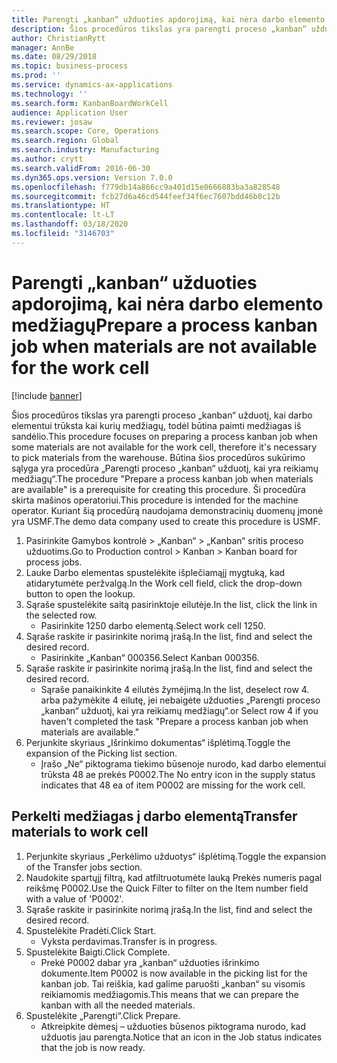 ```yaml
---
title: Parengti „kanban“ užduoties apdorojimą, kai nėra darbo elemento medžiagų
description: Šios procedūros tikslas yra parengti proceso „kanban“ užduotį, kai darbo elementui trūksta kai kurių medžiagų, todėl būtina paimti medžiagas iš sandėlio.
author: ChristianRytt
manager: AnnBe
ms.date: 08/29/2018
ms.topic: business-process
ms.prod: ''
ms.service: dynamics-ax-applications
ms.technology: ''
ms.search.form: KanbanBoardWorkCell
audience: Application User
ms.reviewer: josaw
ms.search.scope: Core, Operations
ms.search.region: Global
ms.search.industry: Manufacturing
ms.author: crytt
ms.search.validFrom: 2016-06-30
ms.dyn365.ops.version: Version 7.0.0
ms.openlocfilehash: f779db14a866cc9a401d15e0666883ba3a828548
ms.sourcegitcommit: fcb27d6a46cd544feef34f6ec7607bdd46b0c12b
ms.translationtype: HT
ms.contentlocale: lt-LT
ms.lasthandoff: 03/18/2020
ms.locfileid: "3146703"
---
```

# <a name="prepare-a-process-kanban-job-when-materials-are-not-available-for-the-work-cell"></a><span data-ttu-id="29d65-103">Parengti „kanban“ užduoties apdorojimą, kai nėra darbo elemento medžiagų</span><span class="sxs-lookup"><span data-stu-id="29d65-103">Prepare a process kanban job when materials are not available for the work cell</span></span>

[!include [banner](../../includes/banner.md)]

<span data-ttu-id="29d65-104">Šios procedūros tikslas yra parengti proceso „kanban“ užduotį, kai darbo elementui trūksta kai kurių medžiagų, todėl būtina paimti medžiagas iš sandėlio.</span><span class="sxs-lookup"><span data-stu-id="29d65-104">This procedure focuses on preparing a process kanban job when some materials are not available for the work cell, therefore it's necessary to pick materials from the warehouse.</span></span> <span data-ttu-id="29d65-105">Būtina šios procedūros sukūrimo sąlyga yra procedūra „Parengti proceso „kanban“ užduotį, kai yra reikiamų medžiagų“.</span><span class="sxs-lookup"><span data-stu-id="29d65-105">The procedure "Prepare a process kanban job when materials are available" is a prerequisite for creating this procedure.</span></span> <span data-ttu-id="29d65-106">Ši procedūra skirta mašinos operatoriui.</span><span class="sxs-lookup"><span data-stu-id="29d65-106">This procedure is intended for the machine operator.</span></span> <span data-ttu-id="29d65-107">Kuriant šią procedūrą naudojama demonstracinių duomenų įmonė yra USMF.</span><span class="sxs-lookup"><span data-stu-id="29d65-107">The demo data company used to create this procedure is USMF.</span></span>

1. <span data-ttu-id="29d65-108">Pasirinkite Gamybos kontrolė > „Kanban“ > „Kanban“ sritis proceso užduotims.</span><span class="sxs-lookup"><span data-stu-id="29d65-108">Go to Production control > Kanban > Kanban board for process jobs.</span></span>
2. <span data-ttu-id="29d65-109">Lauke Darbo elementas spustelėkite išplečiamąjį mygtuką, kad atidarytumėte peržvalgą.</span><span class="sxs-lookup"><span data-stu-id="29d65-109">In the Work cell field, click the drop-down button to open the lookup.</span></span>
3. <span data-ttu-id="29d65-110">Sąraše spustelėkite saitą pasirinktoje eilutėje.</span><span class="sxs-lookup"><span data-stu-id="29d65-110">In the list, click the link in the selected row.</span></span>
    * <span data-ttu-id="29d65-111">Pasirinkite 1250 darbo elementą.</span><span class="sxs-lookup"><span data-stu-id="29d65-111">Select work cell 1250.</span></span>  
4. <span data-ttu-id="29d65-112">Sąraše raskite ir pasirinkite norimą įrašą.</span><span class="sxs-lookup"><span data-stu-id="29d65-112">In the list, find and select the desired record.</span></span>
    * <span data-ttu-id="29d65-113">Pasirinkite „Kanban“ 000356.</span><span class="sxs-lookup"><span data-stu-id="29d65-113">Select Kanban 000356.</span></span>  
5. <span data-ttu-id="29d65-114">Sąraše raskite ir pasirinkite norimą įrašą.</span><span class="sxs-lookup"><span data-stu-id="29d65-114">In the list, find and select the desired record.</span></span>
    * <span data-ttu-id="29d65-115">Sąraše panaikinkite 4 eilutės žymėjimą.</span><span class="sxs-lookup"><span data-stu-id="29d65-115">In the list, deselect row 4.</span></span> <span data-ttu-id="29d65-116">arba pažymėkite 4 eilutę, jei nebaigėte užduoties „Parengti proceso „kanban“ užduotį, kai yra reikiamų medžiagų“.</span><span class="sxs-lookup"><span data-stu-id="29d65-116">or Select row 4 if you haven't completed the task "Prepare a process kanban job when materials are available."</span></span>  
6. <span data-ttu-id="29d65-117">Perjunkite skyriaus „Išrinkimo dokumentas“ išplėtimą.</span><span class="sxs-lookup"><span data-stu-id="29d65-117">Toggle the expansion of the Picking list section.</span></span>
    * <span data-ttu-id="29d65-118">Įrašo „Ne“ piktograma tiekimo būsenoje nurodo, kad darbo elementui trūksta 48 ae prekės P0002.</span><span class="sxs-lookup"><span data-stu-id="29d65-118">The No entry icon in the supply status indicates that 48 ea of item P0002 are missing for the work cell.</span></span>  

## <a name="transfer-materials-to-work-cell"></a><span data-ttu-id="29d65-119">Perkelti medžiagas į darbo elementą</span><span class="sxs-lookup"><span data-stu-id="29d65-119">Transfer materials to work cell</span></span>
1. <span data-ttu-id="29d65-120">Perjunkite skyriaus „Perkėlimo užduotys“ išplėtimą.</span><span class="sxs-lookup"><span data-stu-id="29d65-120">Toggle the expansion of the Transfer jobs section.</span></span>
2. <span data-ttu-id="29d65-121">Naudokite spartųjį filtrą, kad atfiltruotumėte lauką Prekės numeris pagal reikšmę P0002.</span><span class="sxs-lookup"><span data-stu-id="29d65-121">Use the Quick Filter to filter on the Item number field with a value of 'P0002'.</span></span>
3. <span data-ttu-id="29d65-122">Sąraše raskite ir pasirinkite norimą įrašą.</span><span class="sxs-lookup"><span data-stu-id="29d65-122">In the list, find and select the desired record.</span></span>
4. <span data-ttu-id="29d65-123">Spustelėkite Pradėti.</span><span class="sxs-lookup"><span data-stu-id="29d65-123">Click Start.</span></span>
    * <span data-ttu-id="29d65-124">Vyksta perdavimas.</span><span class="sxs-lookup"><span data-stu-id="29d65-124">Transfer is in progress.</span></span>  
5. <span data-ttu-id="29d65-125">Spustelėkite Baigti.</span><span class="sxs-lookup"><span data-stu-id="29d65-125">Click Complete.</span></span>
    * <span data-ttu-id="29d65-126">Prekė P0002 dabar yra „kanban“ užduoties išrinkimo dokumente.</span><span class="sxs-lookup"><span data-stu-id="29d65-126">Item P0002 is now available in the picking list for the kanban job.</span></span> <span data-ttu-id="29d65-127">Tai reiškia, kad galime paruošti „kanban“ su visomis reikiamomis medžiagomis.</span><span class="sxs-lookup"><span data-stu-id="29d65-127">This means that we can prepare the kanban with all the needed materials.</span></span>  
6. <span data-ttu-id="29d65-128">Spustelėkite „Parengti“.</span><span class="sxs-lookup"><span data-stu-id="29d65-128">Click Prepare.</span></span>
    * <span data-ttu-id="29d65-129">Atkreipkite dėmesį – užduoties būsenos piktograma nurodo, kad užduotis jau parengta.</span><span class="sxs-lookup"><span data-stu-id="29d65-129">Notice that an icon in the Job status indicates that the job is now ready.</span></span>  

